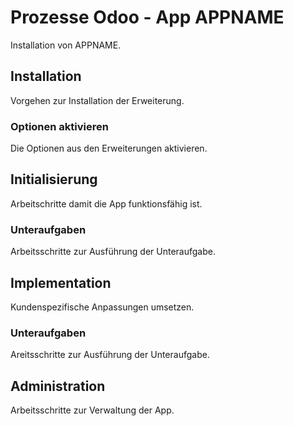 # Prozesse Odoo - App APPNAME

Installation von APPNAME.

## Installation

Vorgehen zur Installation der Erweiterung.

### Optionen aktivieren

Die Optionen aus den Erweiterungen aktivieren.

## Initialisierung

Arbeitschritte damit die App funktionsfähig ist.

### Unteraufgaben

Arbeitsschritte zur Ausführung der Unteraufgabe.

## Implementation

Kundenspezifische Anpassungen umsetzen.

### Unteraufgaben

Areitsschritte zur Ausführung der Unteraufgabe.

## Administration

Arbeitsschritte zur Verwaltung der App.